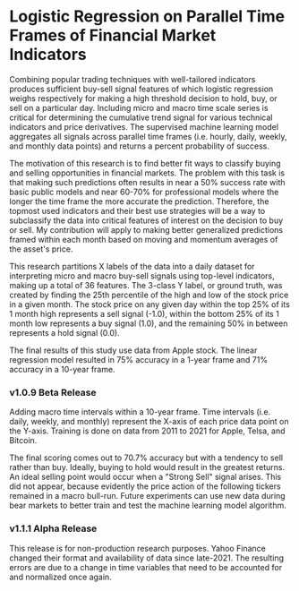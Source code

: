 # Logistic Regression on Parallel Time Frames of Financial Market Indicators
Combining popular trading techniques with well-tailored indicators produces sufficient buy-sell signal features of which logistic regression weighs respectively for making a high threshold decision to hold, buy, or sell on a particular day. Including micro and macro time scale series is critical for determining the cumulative trend signal for various technical indicators and price derivatives. The supervised machine learning model aggregates all signals across parallel time frames (i.e. hourly, daily, weekly, and monthly data points) and returns a percent probability of success.

The motivation of this research is to find better fit ways to classify buying and selling opportunities in financial markets. The problem with this task is that making such predictions often results in near a 50% success rate with basic public models and near 60-70% for professional models where the longer the time frame the more accurate the prediction. Therefore, the topmost used indicators and their best use strategies will be a way to subclassify the data into critical features of interest on the decision to buy or sell. My contribution will apply to making better generalized predictions framed within each month based on moving and momentum averages of the asset's price. 

This research partitions X labels of the data into a daily dataset for interpreting micro and macro buy-sell signals using top-level indicators, making up a total of 36 features. The 3-class Y label, or ground truth, was created by finding the 25th percentile of the high and low of the stock price in a given month. The stock price on any given day within the top 25% of its 1 month high represents a sell signal (-1.0), within the bottom 25% of its 1 month low represents a buy signal (1.0), and the remaining 50% in between represents a hold signal (0.0). 

The final results of this study use data from Apple stock. The linear regression model resulted in 75% accuracy in a 1-year frame and 71% accuracy in a 10-year frame.

### v1.0.9 Beta Release
Adding macro time intervals within a 10-year frame. Time intervals (i.e. daily, weekly, and monthly) represent the X-axis of each price data point on the Y-axis. Training is done on data from 2011 to 2021 for Apple, Telsa, and Bitcoin.

The final scoring comes out to 70.7% accuracy but with a tendency to sell rather than buy. Ideally, buying to hold would result in the greatest returns. An ideal selling point would occur when a "Strong Sell" signal arises. This did not appear, because evidently the price action of the following tickers remained in a macro bull-run. Future experiments can use new data during bear markets to better train and test the machine learning model algorithm.

### v1.1.1 Alpha Release
This release is for non-production research purposes. Yahoo Finance changed their format and availability of data since late-2021. The resulting errors are due to a change in time variables that need to be accounted for and normalized once again.

